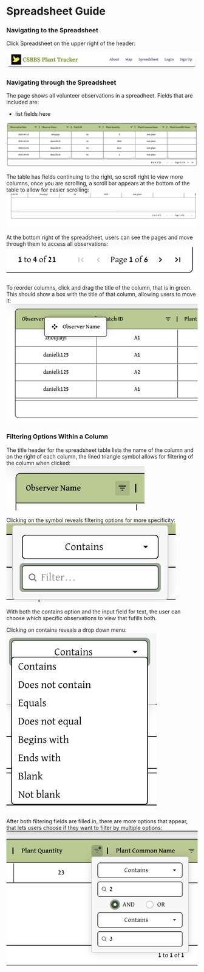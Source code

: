 # Spreadsheet Guide

### Navigating to the Spreadsheet
Click Spreadsheet on the upper right of the header:

![header of options](./sign-up-images/header.png)


### Navigating through the Spreadsheet
The page shows all volunteer observations in a spreadheet. Fields that are included are:
- list fields here

![overall spreadsheet view](./spreadsheet-images/spreadsheet.png)

The table has fields continuing to the right, so scroll right to view more columns, once you are scrolling, a scroll bar appears at the bottom of the table to allow for easier scrolling:
![scrollable table](./spreadsheet-images/scrolling-table.png)

At the bottom right of the spreadsheet, users can see the pages and move through them to access all observations:
![pagination ability](./spreadsheet-images/pagination.png)


To reorder columns, click and drag the title of the column, that is in green. This should show a box with the title of that column, allowing users to move it:
![movable columns on spreadsheet](./spreadsheet-images/movable-columns.png)

### Filtering Options Within a Column

The title header for the spreadsheet table lists the name of the column and on the right of each column, the lined triangle symbol allows for filtering of the column when clicked:
![filtering columns](./spreadsheet-images/filter.png)

Clicking on the symbol reveals filtering options for more specificity:
![filtering options](./spreadsheet-images/filtering-options.png)

With both the contains option and the input field for text, the user can choose which specific observations to view that fufills both.

Clicking on contains reveals a drop down menu:
![filtering options](./spreadsheet-images/contain-filtering-options.png)

After both filtering fields are filled in, there are more options that appear, that lets users choose if they want to filter by multiple options:
![advanced filtering](./spreadsheet-images/more-filtering.png)

